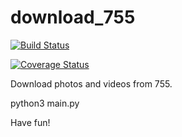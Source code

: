 # download_755

[![Build Status](https://travis-ci.org/cumulus27/download_755.svg?branch=master)](https://travis-ci.org/cumulus27/download_755)

[![Coverage Status](https://coveralls.io/repos/github/cumulus27/download_755/badge.svg?branch=master)](https://coveralls.io/github/cumulus27/download_755?branch=master)

Download photos and videos from 755.

python3 main.py

Have fun!

